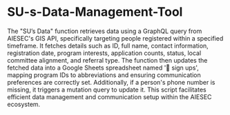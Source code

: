# SU-s-Data-Management-Tool
The "SU’s Data" function retrieves data using a GraphQL query from AIESEC's GIS API, specifically targeting people registered within a specified timeframe. It fetches details such as ID, full name, contact information, registration date, program interests, application counts, status, local committee alignment, and referral type. The function then updates the fetched data into a Google Sheets spreadsheet named '📱 sign ups', mapping program IDs to abbreviations and ensuring communication preferences are correctly set. Additionally, if a person's phone number is missing, it triggers a mutation query to update it. This script facilitates efficient data management and communication setup within the AIESEC ecosystem.
